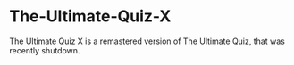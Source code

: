 # The-Ultimate-Quiz-X
The Ultimate Quiz X is a remastered version of The Ultimate Quiz, that was recently shutdown.
